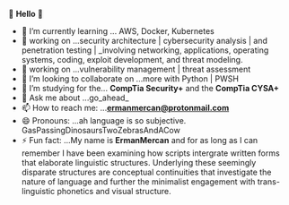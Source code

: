  👋      **Hello** 👋



- 🌱 I’m currently learning ... AWS, Docker, Kubernetes 
- 🔭 working on ...security architecture | cybersecurity analysis | and penetration testing | _involving networking, applications, operating systems, coding, exploit development, and threat modeling.
- 🔭 working on ...vulnerability management | threat assessment
- 👯 I’m looking to collaborate on ...more with Python | PWSH
- 🤔 I’m studying for the... **CompTia Security+** and the **CompTia CYSA+** 
- 💬 Ask me about ...go_ahead_
- 📫 How to reach me: ...**ermanmercan@protonmail.com**
- 😄 Pronouns: ...ah language is so subjective. GasPassingDinosaursTwoZebrasAndACow
- ⚡ Fun fact: ...My name is **ErmanMercan** and for as long as I can remember I have been examining how scripts intergrate written forms that elaborate linguistic structures. Underlying these seemingly disparate structures are conceptual continuities that investigate the nature of language and further the minimalist engagement with trans-linguistic phonetics and visual structure.
